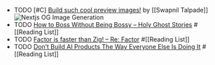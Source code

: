 - TODO [#C] [Build such cool preview images!](https://www.swapniltalpade.com/blog/next-og-image-generation) by [[Swapnil Talpade]]
  <img src="https://www.swapniltalpade.com/_next/image?url=%2F_static%2Fblogs%2Fnext-og-generation%2Fbrowser-output.png&w=3840&q=75" alt="Nextjs OG Image Generation" class="article-cover" />
- TODO [How to Boss Without Being Bossy – Holy Ghost Stories](https://www.jeffwofford.com/?p=2089) #[[Reading List]]
- TODO [Factor is faster than Zig! – Re: Factor](https://re.factorcode.org/2023/11/factor-is-faster-than-zig.html) #[[Reading List]]
- TODO [Don’t Build AI Products The Way Everyone Else Is Doing It](https://www.builder.io/blog/build-ai) #[[Reading List]]
